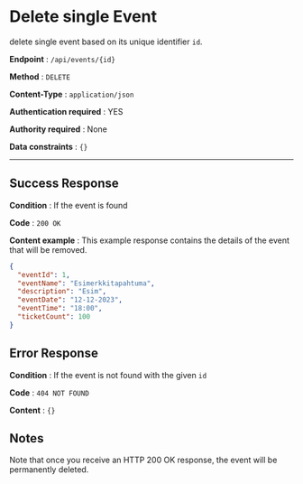 # Delete single Event

delete single event based on its unique identifier `id`.

**Endpoint** : `/api/events/{id}`

**Method** : `DELETE`

**Content-Type** : `application/json`

**Authentication required** : YES

**Authority required** : None

**Data constraints** : `{}`

---

## Success Response

**Condition** : If the event is found

**Code** : `200 OK`

**Content example** : This example response contains the details of the event that will be removed.

```json
{
  "eventId": 1,
  "eventName": "Esimerkkitapahtuma",
  "description": "Esim",
  "eventDate": "12-12-2023",
  "eventTime": "18:00",
  "ticketCount": 100
}
```

## Error Response

**Condition** : If the event is not found with the given `id`

**Code** : `404 NOT FOUND`

**Content** : `{}`

## Notes

Note that once you receive an HTTP 200 OK response, the event will be permanently deleted.
